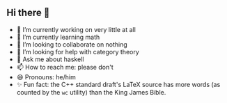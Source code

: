 ## Hi there 👋

- 🔭 I’m currently working on very little at all
- 🌱 I’m currently learning math
- 👯 I’m looking to collaborate on nothing
- 🤔 I’m looking for help with category theory
- 💬 Ask me about haskell
- 📫 How to reach me: please don't
- 😄 Pronouns: he/him
- ✨ Fun fact: the C++ standard draft's LaTeX source has more words (as counted by the `wc` utility) than the King James Bible.
